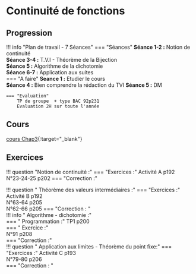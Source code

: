 # Continuité de fonctions

## Progression
!!! info "Plan de travail - 7 Séances"
    === "Séances" 
        **Séance 1-2 :** Notion de continuité  
        **Séance 3-4 :** T.V.I - Théorème de la Bijection  
        **Séance 5 :** Algorithme de la dichotomie  
        **Séance 6-7 :** Application aux suites  
    === "A faire"
        **Seance 1 :** Etudier le cours  
        **Séance 4 :** Bien comprendre la rédaction du TVI
        **Séance 5 :** DM
    
    === "Evaluation"
        TP de groupe  + type BAC 92p231  
        Evaluation 2H sur toute l'année  
    
## Cours 
[cours Chap3](./Cours-chap3.pdf){:target="_blank"}

## Exercices 

!!! question "Notion de continuité :"
    === "Exercices :" 
        Activité A p192  
        N°23-24-25 p202
    === "Correction :"
        <!--[23-24-25](./corr/23-24-25.pdf){:target="_blank"}-->

!!! question " Théorème des valeurs intermédiaires :"
    === "Exercices :"
        Activité B p192  
        N°63-64 p205  
        N°62-66 p205 
    === "Correction : "
        <!--[63-64](./63-64.pdf){:target="_blank"}-->  
        <!--[62-66](./62-66.pdf){:target="_blank"}-->
!!! info " Algorithme - dichotomie :"  
    === " Programmation :"
        TP1 p200  
    === " Exercice :"  
        N°91 p208  
    === "Correction :"  
        <!--[91](./corr/91.pdf){:target="_blank"}-->
!!! question " Application aux limites - Théorème du point fixe:"
    === "Exercices :"
        Activité C p193  
        N°79-80 p206  
    === "Correction : "
        <!--[79-80](79-80.pdf){:target="_blank"}-->


